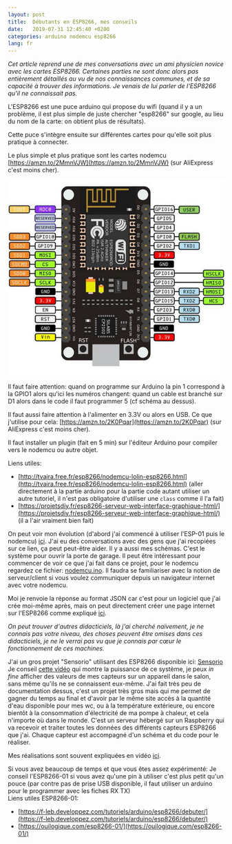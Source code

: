 ```yaml
---
layout: post
title:  Débutants en ESP8266, mes conseils 
date:   2019-07-31 12:45:40 +0200
categories: arduino nodemcu esp8266
lang: fr
---
```


*Cet article reprend une de mes conversations avec un ami physicien novice avec les cartes ESP8266. Certaines parties ne sont donc alors pas entièrement détaillés au vu de nos connaissances communes, et de sa capacité à trouver des informations. Je venais de lui parler de l'ESP8266 qu'il ne connaissait pas.*

L'ESP8266 est une puce arduino qui propose du wifi (quand il y a un problème, il est plus simple de juste chercher "esp8266" sur google, au lieu du nom de la carte: on obtient plus de résultats).


Cette puce s'intègre ensuite sur différentes cartes pour qu'elle soit plus pratique à connecter.


Le plus simple et plus pratique sont les cartes nodemcu  [https://amzn.to/2MmnVJW](https://amzn.to/2MmnVJW) (sur AliExpress c'est moins cher).

![Nodecmu](/assets/images/nodemcu.jpg)

Il faut faire attention: quand on programme sur Arduino la pin 1 correspond à la GPIO1 alors qu'ici les numéros changent: quand un cable est branché sur D1 alors dans le code il faut programmer 5 (cf schéma au dessus). 


Il faut aussi faire attention à l'alimenter en 3.3V ou alors en USB. Ce que j'utilise pour cela: [https://amzn.to/2K0Pqar](https://amzn.to/2K0Pqar)  (sur AliExpress c'est moins cher).


Il faut installer un plugin (fait en 5 min) sur l'éditeur Arduino pour compiler vers le nodemcu ou autre objet.

Liens utiles: 
* [http://tvaira.free.fr/esp8266/nodemcu-lolin-esp8266.html](http://tvaira.free.fr/esp8266/nodemcu-lolin-esp8266.html)  (aller directement à la partie arduino pour la partie code autant utiliser un autre tutoriel, il n'est pas obligatoire d'utiliser une `class` comme il l'a fait)
* [https://projetsdiy.fr/esp8266-serveur-web-interface-graphique-html/](https://projetsdiy.fr/esp8266-serveur-web-interface-graphique-html/) (il a l'air vraiment bien fait) 



On peut voir mon évolution (d'abord j'ai commencé à utiliser l'ESP-01 puis le nodemcu) [ici](https://github.com/cedced19/garage-doors-opener).
J'ai eu des conversations avec des gens que j'ai recopiées sur ce lien, ça peut peut-être aider. Il y a aussi mes schémas. 
C'est le système pour ouvrir la porte de garage. Il peut être intéressant pour commencer de voir ce que j'ai fait dans ce projet, pour le nodemcu regardez ce fichier: [nodemcu.ino](https://github.com/cedced19/garage-doors-opener/blob/master/nodemcu/nodemcu.ino).
Il faudra se familiariser avec la notion de serveur/client si vous voulez communiquer depuis un navigateur internet avec votre nodemcu.

Moi je renvoie la réponse au format JSON car c'est pour un logiciel que j'ai crée moi-même après, mais on peut directement créer une page internet sur l'ESP8266 comme expliqué [ici](https://projetsdiy.fr/esp8266-serveur-web-interface-graphique-html/).


*On peut trouver d'autres didacticiels, là j'ai cherché naïvement, je ne connais pas votre niveau, des choses peuvent être omises dans ces didacticiels, je ne le verrai pas vu que je connais par cœur le fonctionnement de ces machines.*


J'ai un gros projet "Sensorio" utilisant des ESP8266 disponible ici: [Sensorio](https://github.com/cedced19?utf8=%E2%9C%93&tab=repositories&q=sensorio&type=&language=)
Je conseil [cette vidéo](https://www.youtube.com/watch?v=qVMauy5hPhI) qui montre la puissance de ce système, je peux *in fine* afficher des valeurs de mes capteurs sur un appareil dans le salon, sans même qu'ils ne se connaissent eux-même.
J'ai fait très peu de documentation dessus, c'est un projet très gros mais qui me permet de gagner du temps au final et d'avoir par le même site accès à la quantité d'eau disponible pour mes wc, ou à la température extérieure, ou encore bientôt à la consommation d'électricité de ma pompe à chaleur, et cela n'importe où dans le monde. 
C'est un serveur hébergé sur un Raspberry qui va recevoir et traiter toutes les données des différents capteurs ESP8266 que j'ai. Chaque capteur est accompagné d'un schéma et du code pour le réaliser.


Mes réalisations sont souvent expliquées en vidéo [ici](https://www.youtube.com/channel/UCJHhpW6Za9xWlHZO0i8layw/videos).


Si vous avez beaucoup de temps et que vous êtes assez expérimenté:
Je conseil l'ESP8266-01 si vous avez qu'une pin à utiliser c'est plus petit qu'un pouce (par contre pas de prise USB disponible, il faut utiliser un arduino pour le programmer avec les fiches RX TX)  
Liens utiles ESP8266-01:
* [https://f-leb.developpez.com/tutoriels/arduino/esp8266/debuter/](https://f-leb.developpez.com/tutoriels/arduino/esp8266/debuter/)
* [https://ouilogique.com/esp8266-01/](https://ouilogique.com/esp8266-01/)

